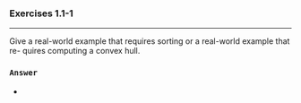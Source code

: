 ### Exercises 1.1-1
***
Give a real-world example that requires sorting or a real-world example that re-
quires computing a convex hull.

### `Answer`

*